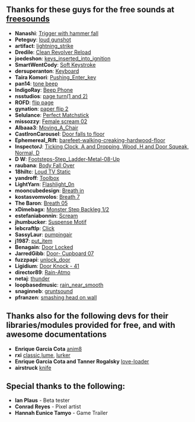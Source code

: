 ## Thanks for these guys for the free sounds at [freesounds](https://freesounds.org)
* **Nanashi**: [Trigger with hammer fall ](http://www.freesound.org/people/Nanashi/sounds/104412/)
* **Peteguy**: [loud gunshot ](http://www.freesound.org/people/Peteguy/sounds/161475/)
* **artifact**: [lightning_strike ](http://www.freesound.org/people/artifact/sounds/29675/)
* **Dredile**: [Clean Revolver Reload ](http://www.freesound.org/people/Dredile/sounds/177863/)
* **joedeshon**: [keys_inserted_into_ignition ](http://www.freesound.org/people/joedeshon/sounds/117039/)
* **SmartWentCody**: [Soft Keystroke ](http://www.freesound.org/people/SmartWentCody/sounds/179017/)
* **dersuperanton**: [Keyboard ](http://www.freesound.org/people/dersuperanton/sounds/166691/)
* **Taira Komori**: [Pushing_Enter_key ](http://www.freesound.org/people/Taira%20Komori/sounds/212527/)
* **pan14**: [tone beep ](http://www.freesound.org/people/pan14/sounds/263133/)
* **IndigoRay**: [Beep Phone ](http://www.freesound.org/people/IndigoRay/sounds/339130/)
* **nsstudios**: [page turn(1 and 2) ](http://www.freesound.org/people/nsstudios/sounds/321108/)
* **ROFD**: [flip page ](http://www.freesound.org/people/ROFD/sounds/188485/)
* **gynation**: [paper flip 2 ](http://www.freesound.org/people/gynation/sounds/82378/)
* **Selulance**: [Perfect Matchstick ](http://www.freesound.org/people/Selulance/sounds/212448/)
* **missozzy**: [Female scream 02 ](http://www.freesound.org/people/missozzy/sounds/169811/)
* **Albaaa3**: [Moving_A_Chair ](http://www.freesound.org/people/Albaaa3/sounds/153098/)
* **CastIronCarousel**: [Door falls to floor ](http://www.freesound.org/people/CastIronCarousel/sounds/216749/)
* **Ephemereal_Rift**: [barefeet-walking-creaking-hardwood-floor ](http://www.freesound.org/people/Ephemeral_Rift/sounds/77604/)
* **InspectorJ**: [Ticking Clock, A and Dropping, Wood, H and Door Squeak, Normal, D ](http://www.freesound.org/people/InspectorJ/sounds/343130/)
* **D W**: [Footsteps-Step_Ladder-Metal-08-Up ](http://www.freesound.org/people/D%20W/sounds/152794/)
* **raubana**: [Body Fall Over ](http://www.freesound.org/people/raubana/sounds/82027/)
* **18hiltc**: [Loud TV Static ](http://www.freesound.org/people/18hiltc/sounds/198761/)
* **yandroff**: [Toolbox ](http://www.freesound.org/people/yadronoff/sounds/320385/)
* **LightYarn**: [Flashlight_0n ](http://www.freesound.org/people/LightYarn/sounds/173420/)
* **mooncubedesign**: [Breath in ](http://www.freesound.org/people/mooncubedesign/sounds/319247/)
* **kostasvomvolos**: [Breath 7 ](http://www.freesound.org/people/kostasvomvolos/sounds/19866/)
* **The Baron**: [Breath 05 ](http://www.freesound.org/people/The%20Baron/sounds/98391/)
* **xDimebagx**: [Monster Step Backleg 1/2 ](http://www.freesound.org/people/xDimebagx/sounds/253684/)
* **estefaniabonnin**: [Scream ](http://www.freesound.org/people/estefaniabonnin/sounds/219867/)
* **jhumbucker**: [Suspense Motif ](http://www.freesound.org/people/jhumbucker/sounds/250542/)
* **lebcraftlp**: [Click ](http://www.freesound.org/people/lebcraftlp/sounds/192271/)
* **SassyLaur**: [pumpingair ](http://www.freesound.org/people/SassyLaur/sounds/34937/)
* **j1987**: [put_item ](http://www.freesound.org/people/j1987/sounds/335751/)
* **Benagain**: [Door Locked ](http://www.freesound.org/people/Benagain/sounds/321087/)
* **JarredGibb**: [Door- Cupboard 07 ](http://www.freesound.org/people/JarredGibb/sounds/219487/)
* **fuzzpapi**: [unlock_door ](http://www.freesound.org/people/fuzzpapi/sounds/147347/)
* **Ligidium**: [Door Knock - 41 ](http://www.freesound.org/people/Ligidium/sounds/193870/)
* **director89**: [Rain-Atmo ](http://www.freesound.org/people/director89/sounds/265627/)
* **netaj**: [thunder ](http://www.freesound.org/people/netaj/sounds/193170/)
* **loopbasedmusic**: [rain_near_smooth ](http://www.freesound.org/people/loopbasedmusic/sounds/157487/)
* **snaginneb**:  [gruntsound](http://www.freesound.org/people/snaginneb/sounds/90164/)
* **pfranzen**: [smashing head on wall](http://www.freesound.org/people/pfranzen/sounds/377157/)

## Thanks also for the following devs for their libraries/modules provided for free, and with awesome documentations

* **Enrique Garcia Cota** [anim8](https://github.com/kikito/anim8)
* **rxi** [classic](https://github.com/rxi/classic),[lume](https://github.com/rxi/lume), [lurker](https://github.com/rxi/lurker)
* **Enrique Garcia Cota and Tanner Rogalsky** [love-loader](https://github.com/kikito/love-loader)
* **airstruck** [knife](https://love2d.org/forums/viewtopic.php?t=80896)


## Special thanks to the following:
* **Ian Plaus** - Beta tester
* **Conrad Reyes** - Pixel artist
* **Hannah Eunice Tamyo** - Game Trailer



